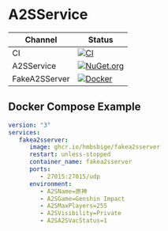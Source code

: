 # A2SService
Channel | Status
-|-
CI | [![CI](https://github.com/HMBSbige/A2SService/workflows/CI/badge.svg)](https://github.com/HMBSbige/A2SService/actions)
A2SService | [![NuGet.org](https://img.shields.io/nuget/v/A2SService.svg?logo=nuget)](https://www.nuget.org/packages/A2SService/)
FakeA2SServer | [![Docker](https://img.shields.io/badge/fakea2sserver-blue?label=Docker&logo=docker)](https://github.com/users/HMBSbige/packages/container/package/fakea2sserver)


## Docker Compose Example
```yml
version: "3"
services:
   fakea2sserver:
      image: ghcr.io/hmbsbige/fakea2sserver
      restart: unless-stopped
      container_name: fakea2sserver
      ports:
         - 27015:27015/udp
      environment:
         - A2SName=原神
         - A2SGame=Genshin Impact
         - A2SMaxPlayers=255
         - A2SVisibility=Private
         - A2SA2SVacStatus=1
```